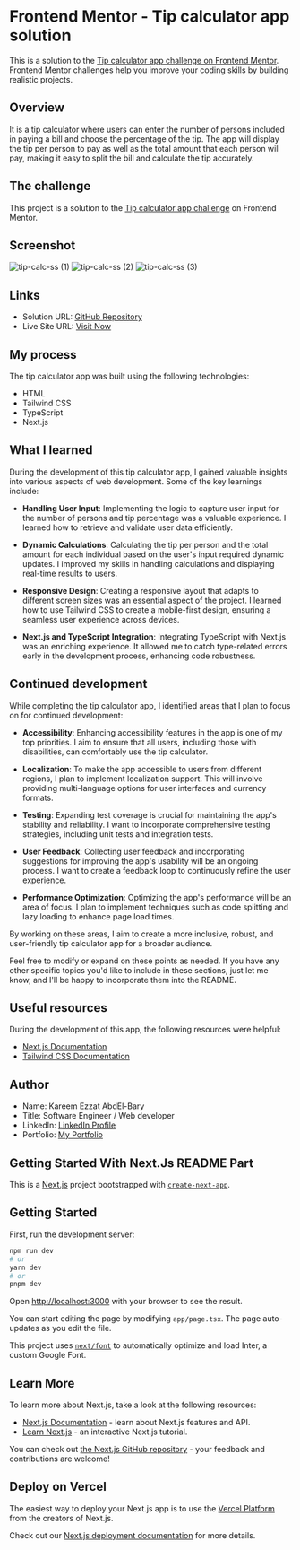 # Frontend Mentor - Tip calculator app solution

This is a solution to the [Tip calculator app challenge on Frontend Mentor](https://www.frontendmentor.io/challenges/tip-calculator-app-ugJNGbJUX). Frontend Mentor challenges help you improve your coding skills by building realistic projects.

## Overview

It is a tip calculator where users can enter the number of persons included in paying a bill and choose the percentage of the tip. The app will display the tip per person to pay as well as the total amount that each person will pay, making it easy to split the bill and calculate the tip accurately.

## The challenge

This project is a solution to the [Tip calculator app challenge](https://www.frontendmentor.io/challenges/tip-calculator-app-ugJNGbJUX/hub) on Frontend Mentor.

## Screenshot
![tip-calc-ss (1)](https://github.com/KareemE125/tip-calculator-app/assets/61433385/48426e0a-4ad0-4d8d-a91a-8ed91d5e9b9d)
![tip-calc-ss (2)](https://github.com/KareemE125/tip-calculator-app/assets/61433385/de27947d-2ad0-43b2-863d-d9829c18aed5)
![tip-calc-ss (3)](https://github.com/KareemE125/tip-calculator-app/assets/61433385/ec7b475e-5358-40fc-bd1a-d3b09b5f763b)


## Links

- Solution URL: [GitHub Repository](https://github.com/KareemE125/tip-calculator-app)
- Live Site URL: [Visit Now](https://tip-calculator-kl21prk2o-kareeme125.vercel.app/)

## My process

The tip calculator app was built using the following technologies:

- HTML
- Tailwind CSS
- TypeScript
- Next.js

## What I learned

During the development of this tip calculator app, I gained valuable insights into various aspects of web development. Some of the key learnings include:

- **Handling User Input**: Implementing the logic to capture user input for the number of persons and tip percentage was a valuable experience. I learned how to retrieve and validate user data efficiently.

- **Dynamic Calculations**: Calculating the tip per person and the total amount for each individual based on the user's input required dynamic updates. I improved my skills in handling calculations and displaying real-time results to users.

- **Responsive Design**: Creating a responsive layout that adapts to different screen sizes was an essential aspect of the project. I learned how to use Tailwind CSS to create a mobile-first design, ensuring a seamless user experience across devices.

- **Next.js and TypeScript Integration**: Integrating TypeScript with Next.js was an enriching experience. It allowed me to catch type-related errors early in the development process, enhancing code robustness.

## Continued development

While completing the tip calculator app, I identified areas that I plan to focus on for continued development:

- **Accessibility**: Enhancing accessibility features in the app is one of my top priorities. I aim to ensure that all users, including those with disabilities, can comfortably use the tip calculator.

- **Localization**: To make the app accessible to users from different regions, I plan to implement localization support. This will involve providing multi-language options for user interfaces and currency formats.

- **Testing**: Expanding test coverage is crucial for maintaining the app's stability and reliability. I want to incorporate comprehensive testing strategies, including unit tests and integration tests.

- **User Feedback**: Collecting user feedback and incorporating suggestions for improving the app's usability will be an ongoing process. I want to create a feedback loop to continuously refine the user experience.

- **Performance Optimization**: Optimizing the app's performance will be an area of focus. I plan to implement techniques such as code splitting and lazy loading to enhance page load times.

By working on these areas, I aim to create a more inclusive, robust, and user-friendly tip calculator app for a broader audience.

Feel free to modify or expand on these points as needed. If you have any other specific topics you'd like to include in these sections, just let me know, and I'll be happy to incorporate them into the README.


## Useful resources

During the development of this app, the following resources were helpful:

- [Next.js Documentation](https://nextjs.org/docs)
- [Tailwind CSS Documentation](https://tailwindcss.com/docs)

## Author

- Name: Kareem Ezzat AbdEl-Bary
- Title: Software Engineer / Web developer
- LinkedIn: [LinkedIn Profile](https://www.linkedin.com/in/kareem-ezzat-7b08871a2/)
- Portfolio: [My Portfolio](https://kareeme125.github.io/My-Portfolio/)


## Getting Started With Next.Js README Part
This is a [Next.js](https://nextjs.org/) project bootstrapped with [`create-next-app`](https://github.com/vercel/next.js/tree/canary/packages/create-next-app).

## Getting Started

First, run the development server:

```bash
npm run dev
# or
yarn dev
# or
pnpm dev
```

Open [http://localhost:3000](http://localhost:3000) with your browser to see the result.

You can start editing the page by modifying `app/page.tsx`. The page auto-updates as you edit the file.

This project uses [`next/font`](https://nextjs.org/docs/basic-features/font-optimization) to automatically optimize and load Inter, a custom Google Font.

## Learn More

To learn more about Next.js, take a look at the following resources:

- [Next.js Documentation](https://nextjs.org/docs) - learn about Next.js features and API.
- [Learn Next.js](https://nextjs.org/learn) - an interactive Next.js tutorial.

You can check out [the Next.js GitHub repository](https://github.com/vercel/next.js/) - your feedback and contributions are welcome!

## Deploy on Vercel

The easiest way to deploy your Next.js app is to use the [Vercel Platform](https://vercel.com/new?utm_medium=default-template&filter=next.js&utm_source=create-next-app&utm_campaign=create-next-app-readme) from the creators of Next.js.

Check out our [Next.js deployment documentation](https://nextjs.org/docs/deployment) for more details.
